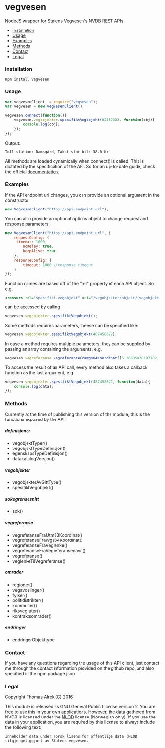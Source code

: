# vegvesen
NodeJS wrapper for Statens Vegvesen's NVDB REST APIs

* [Installation](#installation)
* [Usage](#usage)
* [Examples](#examples)
* [Methods](#methods)
* [Contact](#contact)
* [Legal](#legal)

### Installation

`npm install vegvesen`

### Usage

```javascript
var vegvesenClient  = require("vegvesen");
var vegvesen = new vegvesenClient();

vegvesen.connect(function(){
    vegvesen.vegobjekter.spesifiktVegobjekt(82559833, function(obj){
        console.log(obj);
    });
});
```
Output:

`Toll station: Damsgård, Takst stor bil: 38.0 Kr`

All methods are loaded dynamically when connect() is called. This is 
dictated by the specification of the API. So for an up-to-date guide, check
the official [documentation](https://www.vegvesen.no/nvdb/api/dokumentasjon/).

### Examples
If the API endpoint url changes, you can provide an optional argument in the constructor

```javascript
new VegvesenClient("https://api.endpoint.url");
```

You can also provide an optional options object to change request and response parameters

```javascript
new VegvesenClient("https://api.endpoint.url", {
    requestConfig: {
     timeout: 1000,
        noDelay: true,
        keepAlive: true
    },
    responseConfig: {
        timeout: 1000 //response timeout 
    }
});
```

Function names are based off of the "rel" property of each API object.
So e.g. 

```xml
<ressurs rel="spesifikt-vegobjekt" uri="/vegobjekter/objekt/{vegobjekt-id}"/>
```
can be accessed by calling 

```javascript
vegvesen.vegobjekter.spesifiktVegobjekt();
```

Some methods requires parameters, theese can be specified like:

```javascript
vegvesen.vegobjekter.spesifiktVegobjekt(487458622);
```

In case a method requires multiple parameters, they can be supplied by passing an
array containing the arguments, e.g.

```javascript
vegvesen.vegreferanse.vegreferanseFraWgs84Koordinat([5.26835878197702, 60.38078971681345]});
```


To access the result of an API call, every method also takes a callback function as
the last argument, e.g.

```javascript
vegvesen.vegobjekter.spesifiktVegobjekt(487458622, function(data){
    console.log(data);
});
```

### Methods

Currently at the time of publishing this version of the module, this is the
functions exposed by the API:

##### definisjoner
* vegobjektTyper()
* vegobjektTypeDefinisjon()
* egenskapsTypeDefinisjon()
* datakatalogVersjon()

##### vegobjekter
* vegobjekterAvGittType()
* spesifiktVegobjekt()

##### sokegrensesnitt
* sok()

##### vegreferanse
* vegreferanseFraUtm33Koordinat()
* vegreferanseFraWgs84Koordinat()
* vegreferanseFraVeglenke()
* vegreferanseFraVegreferansenavn()
* vegreferanse()
* veglenkeTilVegreferanse()

##### omrader
* regioner()
* vegavdelinger()
* fylker()
* politidistrikter()
* kommuner()
* riksvegruter()
* kontraktsomrader()

##### endringer
* endringerObjekttype

### Contact

If you have any questions regarding the usage of this API client, just contact me
through the contact information provided on the github repo, and also specified in
the npm package.json

### Legal

Copyright Thomas Alrek (C) 2016

This module is released as GNU General Public License version 2. You are free to use this in your own applications.
However, the data gathered from NVDB is licensed under the [NLOD](http://data.norge.no/nlod/no/1.0) license (Norwegian only).
If you use the data in your application, you are required by this license to always include the following text:

```
Inneholder data under norsk lisens for offentlige data (NLOD) tilgjengeliggjort av Statens vegvesen.
```